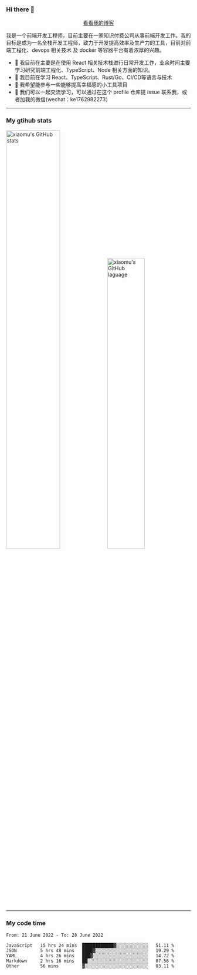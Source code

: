 ### Hi there 👋

<p align="center">
  <a href="https://real-jacket.github.io/">看看我的博客</a>
</p>

我是一个前端开发工程师，目前主要在一家知识付费公司从事前端开发工作。我的目标是成为一名全栈开发工程师，致力于开发提高效率及生产力的工具，目前对前端工程化、devops 相关技术 及 docker 等容器平台有着浓厚的兴趣。

- 🔭 我目前在主要是在使用 React 相关技术栈进行日常开发工作，业余时间主要学习研究前端工程化、TypeScript、Node 相关方面的知识。
- 🌱 我目前在学习 React、TypeScript、Rust/Go、CI/CD等语言与技术
- 👯 我希望能参与一些能够提高幸福感的小工具项目
- 💬 我们可以一起交流学习，可以通过在这个 profile 仓库提 issue 联系我，或者加我的微信(wechat：ke1762982273）

***

### My gtihub stats

<a><img src="https://github-readme-stats.vercel.app/api?username=real-jacket" title="xiaomu's GitHub stats" alt="xiaomu's GitHub stats" style="width:54%;"/></a>
<a><img src="https://github-readme-stats.vercel.app/api/top-langs/?username=real-jacket&layout=compact" title="xiaomu's GitHub laguage" alt="xiaomu's GitHub laguage" style="width:45%;"/><a/>

***

### My code time

<!--START_SECTION:waka-->

```text
From: 21 June 2022 - To: 28 June 2022

JavaScript   15 hrs 24 mins  ████████████▓░░░░░░░░░░░░   51.11 %
JSON         5 hrs 48 mins   ████▓░░░░░░░░░░░░░░░░░░░░   19.29 %
YAML         4 hrs 26 mins   ███▓░░░░░░░░░░░░░░░░░░░░░   14.72 %
Markdown     2 hrs 16 mins   ██░░░░░░░░░░░░░░░░░░░░░░░   07.56 %
Other        56 mins         ▓░░░░░░░░░░░░░░░░░░░░░░░░   03.11 %
```

<!--END_SECTION:waka-->
